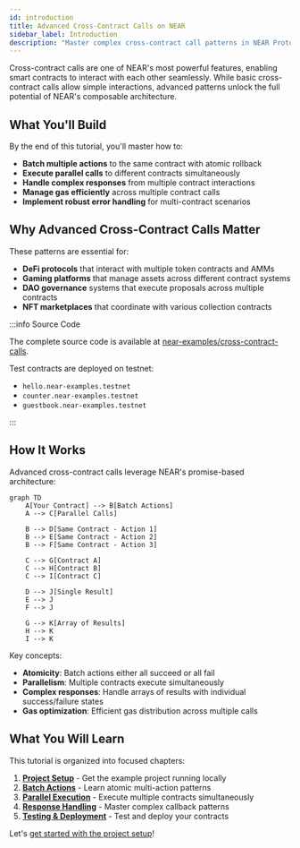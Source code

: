 ```yaml
---
id: introduction
title: Advanced Cross-Contract Calls on NEAR
sidebar_label: Introduction
description: "Master complex cross-contract call patterns in NEAR Protocol, including batch operations, parallel execution, and advanced error handling."
---
```


Cross-contract calls are one of NEAR's most powerful features, enabling smart contracts to interact with each other seamlessly. While basic cross-contract calls allow simple interactions, advanced patterns unlock the full potential of NEAR's composable architecture.

## What You'll Build

By the end of this tutorial, you'll master how to:

- **Batch multiple actions** to the same contract with atomic rollback
- **Execute parallel calls** to different contracts simultaneously
- **Handle complex responses** from multiple contract interactions
- **Manage gas efficiently** across multiple contract calls
- **Implement robust error handling** for multi-contract scenarios

## Why Advanced Cross-Contract Calls Matter

These patterns are essential for:

- **DeFi protocols** that interact with multiple token contracts and AMMs
- **Gaming platforms** that manage assets across different contract systems
- **DAO governance** systems that execute proposals across multiple contracts
- **NFT marketplaces** that coordinate with various collection contracts

:::info Source Code

The complete source code is available at [near-examples/cross-contract-calls](https://github.com/near-examples/cross-contract-calls).

Test contracts are deployed on testnet:
- `hello.near-examples.testnet`
- `counter.near-examples.testnet`
- `guestbook.near-examples.testnet`

:::

## How It Works

Advanced cross-contract calls leverage NEAR's promise-based architecture:

```mermaid
graph TD
    A[Your Contract] --> B[Batch Actions]
    A --> C[Parallel Calls]
    
    B --> D[Same Contract - Action 1]
    B --> E[Same Contract - Action 2]  
    B --> F[Same Contract - Action 3]
    
    C --> G[Contract A]
    C --> H[Contract B]
    C --> I[Contract C]
    
    D --> J[Single Result]
    E --> J
    F --> J
    
    G --> K[Array of Results]
    H --> K
    I --> K
```

Key concepts:

- **Atomicity**: Batch actions either all succeed or all fail
- **Parallelism**: Multiple contracts execute simultaneously
- **Complex responses**: Handle arrays of results with individual success/failure states
- **Gas optimization**: Efficient gas distribution across multiple calls

## What You Will Learn

This tutorial is organized into focused chapters:

1. **[Project Setup](1-setup.md)** - Get the example project running locally
2. **[Batch Actions](2-batch-actions.md)** - Learn atomic multi-action patterns
3. **[Parallel Execution](3-parallel-execution.md)** - Execute multiple contracts simultaneously  
4. **[Response Handling](4-response-handling.md)** - Master complex callback patterns
5. **[Testing & Deployment](5-testing-deployment.md)** - Test and deploy your contracts

Let's [get started with the project setup](1-setup.md)!